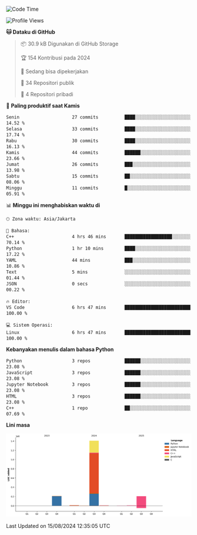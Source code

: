 <!--START_SECTION:waka-->
![Code Time](http://img.shields.io/badge/Code%20Time-7%20hrs%2028%20mins-blue)

![Profile Views](http://img.shields.io/badge/Profil%20dilihat-618-blue)

**🐱 Dataku di GitHub** 

> 📦 30.9 kB Digunakan di GitHub Storage 
 > 
> 🏆 154 Kontribusi pada 2024
 > 
> 💼 Sedang bisa dipekerjakan
 > 
> 📜 34 Repositori publik 
 > 
> 🔑 4 Repositori pribadi 
 > 
📅 **Paling produktif saat Kamis** 

```text
Senin                    27 commits          ████░░░░░░░░░░░░░░░░░░░░░   14.52 % 
Selasa                   33 commits          ████░░░░░░░░░░░░░░░░░░░░░   17.74 % 
Rabu                     30 commits          ████░░░░░░░░░░░░░░░░░░░░░   16.13 % 
Kamis                    44 commits          ██████░░░░░░░░░░░░░░░░░░░   23.66 % 
Jumat                    26 commits          ███░░░░░░░░░░░░░░░░░░░░░░   13.98 % 
Sabtu                    15 commits          ██░░░░░░░░░░░░░░░░░░░░░░░   08.06 % 
Minggu                   11 commits          █░░░░░░░░░░░░░░░░░░░░░░░░   05.91 % 
```


📊 **Minggu ini menghabiskan waktu di** 

```text
🕑︎ Zona waktu: Asia/Jakarta

💬 Bahasa: 
C++                      4 hrs 46 mins       ██████████████████░░░░░░░   70.14 % 
Python                   1 hr 10 mins        ████░░░░░░░░░░░░░░░░░░░░░   17.22 % 
YAML                     44 mins             ███░░░░░░░░░░░░░░░░░░░░░░   10.86 % 
Text                     5 mins              ░░░░░░░░░░░░░░░░░░░░░░░░░   01.44 % 
JSON                     0 secs              ░░░░░░░░░░░░░░░░░░░░░░░░░   00.22 % 

🔥 Editor: 
VS Code                  6 hrs 47 mins       █████████████████████████   100.00 % 

💻 Sistem Operasi: 
Linux                    6 hrs 47 mins       █████████████████████████   100.00 % 
```

**Kebanyakan menulis dalam bahasa Python** 

```text
Python                   3 repos             ██████░░░░░░░░░░░░░░░░░░░   23.08 % 
JavaScript               3 repos             ██████░░░░░░░░░░░░░░░░░░░   23.08 % 
Jupyter Notebook         3 repos             ██████░░░░░░░░░░░░░░░░░░░   23.08 % 
HTML                     3 repos             ██████░░░░░░░░░░░░░░░░░░░   23.08 % 
C++                      1 repo              ██░░░░░░░░░░░░░░░░░░░░░░░   07.69 % 
```



**Lini masa**

![Lines of Code chart](https://raw.githubusercontent.com/yusuf601/yusuf601/main/assets/bar_graph.png)


 Last Updated on 15/08/2024 12:35:05 UTC
<!--END_SECTION:waka-->
